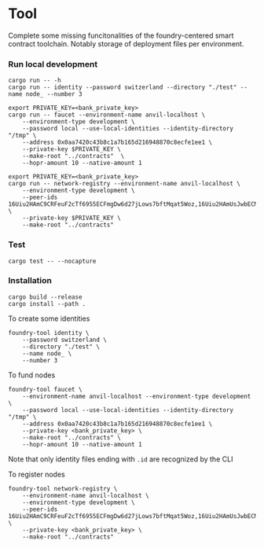 # Tool

Complete some missing funcitonalities of the foundry-centered smart contract toolchain. Notably storage of deployment files per environment.

### Run local development

```
cargo run -- -h
cargo run -- identity --password switzerland --directory "./test" --name node_ --number 3
```

```
export PRIVATE_KEY=<bank_private_key>
cargo run -- faucet --environment-name anvil-localhost \
    --environment-type development \
    --password local --use-local-identities --identity-directory "/tmp" \
    --address 0x0aa7420c43b8c1a7b165d216948870c8ecfe1ee1 \
    --private-key $PRIVATE_KEY \
    --make-root "../contracts"  \
    --hopr-amount 10 --native-amount 1
```

```
export PRIVATE_KEY=<bank_private_key>
cargo run -- network-registry --environment-name anvil-localhost \
    --environment-type development \
    --peer-ids 16Uiu2HAmC9CRFeuF2cTf6955ECFmgDw6d27jLows7bftMqat5Woz,16Uiu2HAmUsJwbECMroQUC29LQZZWsYpYZx1oaM1H9DBoZHLkYn12 \
    --private-key $PRIVATE_KEY \
    --make-root "../contracts"
```

### Test

```
cargo test -- --nocapture
```

### Installation

```
cargo build --release
cargo install --path .
```

To create some identities

```
foundry-tool identity \
    --password switzerland \
    --directory "./test" \
    --name node_ \
    --number 3
```

To fund nodes

```
foundry-tool faucet \
    --environment-name anvil-localhost --environment-type development \
    --password local --use-local-identities --identity-directory "/tmp" \
    --address 0x0aa7420c43b8c1a7b165d216948870c8ecfe1ee1 \
    --private-key <bank_private_key> \
    --make-root "../contracts" \
    --hopr-amount 10 --native-amount 1
```

Note that only identity files ending with `.id` are recognized by the CLI

To register nodes

```
foundry-tool network-registry \
    --environment-name anvil-localhost \
    --environment-type development \
    --peer-ids 16Uiu2HAmC9CRFeuF2cTf6955ECFmgDw6d27jLows7bftMqat5Woz,16Uiu2HAmUsJwbECMroQUC29LQZZWsYpYZx1oaM1H9DBoZHLkYn12 \
    --private-key <bank_private_key> \
    --make-root "../contracts"

```
